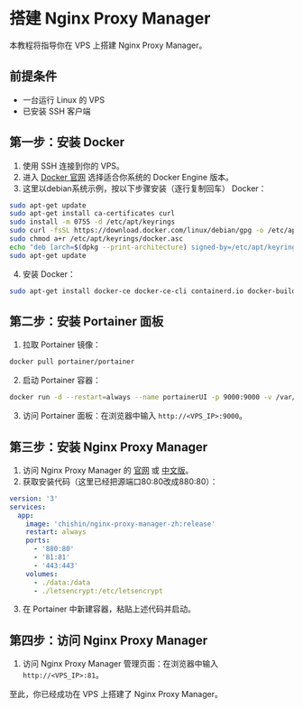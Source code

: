 # 搭建 Nginx Proxy Manager

本教程将指导你在 VPS 上搭建 Nginx Proxy Manager。

## 前提条件

- 一台运行 Linux 的 VPS
- 已安装 SSH 客户端

## 第一步：安装 Docker

1. 使用 SSH 连接到你的 VPS。
2. 进入 [Docker 官网](https://docs.docker.com/compose/install/linux/) 选择适合你系统的 Docker Engine 版本。
3. 这里以debian系统示例，按以下步骤安装（逐行复制回车） Docker：

```bash
sudo apt-get update
sudo apt-get install ca-certificates curl
sudo install -m 0755 -d /etc/apt/keyrings
sudo curl -fsSL https://download.docker.com/linux/debian/gpg -o /etc/apt/keyrings/docker.asc
sudo chmod a+r /etc/apt/keyrings/docker.asc
echo "deb [arch=$(dpkg --print-architecture) signed-by=/etc/apt/keyrings/docker.asc] https://download.docker.com/linux/debian $(. /etc/os-release && echo "$VERSION_CODENAME") stable" | sudo tee /etc/apt/sources.list.d/docker.list > /dev/null
sudo apt-get update
```

4. 安装 Docker：

```bash
sudo apt-get install docker-ce docker-ce-cli containerd.io docker-buildx-plugin docker-compose-plugin
```

## 第二步：安装 Portainer 面板

1. 拉取 Portainer 镜像：

```bash
docker pull portainer/portainer
```

2. 启动 Portainer 容器：

```bash
docker run -d --restart=always --name portainerUI -p 9000:9000 -v /var/run/docker.sock:/var/run/docker.sock portainer/portainer
```

3. 访问 Portainer 面板：在浏览器中输入 `http://<VPS_IP>:9000`。

## 第三步：安装 Nginx Proxy Manager

1. 访问 Nginx Proxy Manager 的 [官网](https://nginxproxymanager.com/guide/) 或 [中文版](https://github.com/xiaoxinpro/nginx-proxy-manager-zh)。
2. 获取安装代码（这里已经把源端口80:80改成880:80）：

```yaml
version: '3'
services:
  app:
    image: 'chishin/nginx-proxy-manager-zh:release'
    restart: always
    ports:
      - '880:80'
      - '81:81'
      - '443:443'
    volumes:
      - ./data:/data
      - ./letsencrypt:/etc/letsencrypt
```

3. 在 Portainer 中新建容器，粘贴上述代码并启动。

## 第四步：访问 Nginx Proxy Manager

1. 访问 Nginx Proxy Manager 管理页面：在浏览器中输入 `http://<VPS_IP>:81`。

至此，你已经成功在 VPS 上搭建了 Nginx Proxy Manager。
